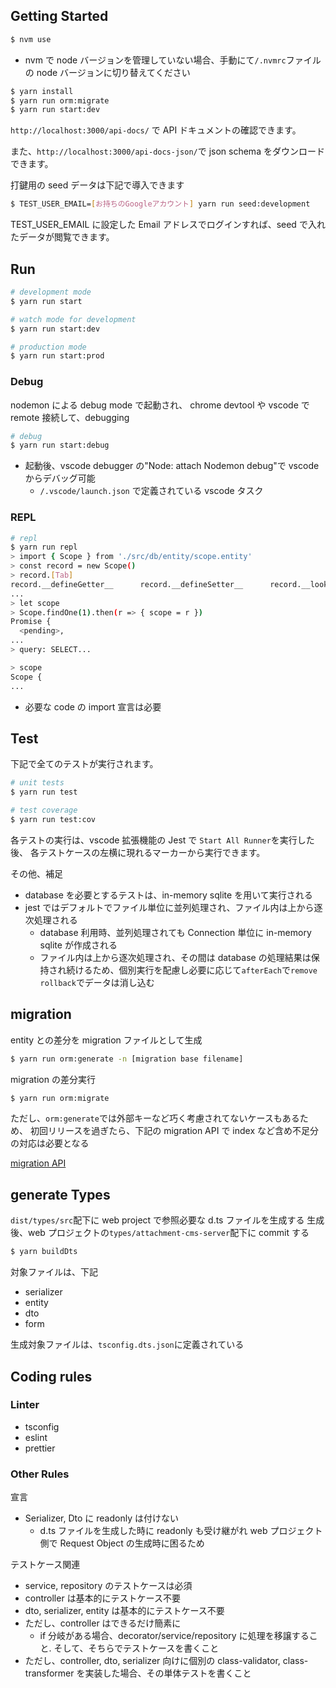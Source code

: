 ## Getting Started

```bash
$ nvm use
```

- nvm で node バージョンを管理していない場合、手動にて`/.nvmrc`ファイルの node バージョンに切り替えてください

```bash
$ yarn install
$ yarn run orm:migrate
$ yarn run start:dev
```

`http://localhost:3000/api-docs/` で API ドキュメントの確認できます。

また、`http://localhost:3000/api-docs-json/`で json schema をダウンロードできます。

打鍵用の seed データは下記で導入できます

```bash
$ TEST_USER_EMAIL=[お持ちのGoogleアカウント] yarn run seed:development
```

TEST_USER_EMAIL に設定した Email アドレスでログインすれば、seed で入れたデータが閲覧できます。

## Run

```bash
# development mode
$ yarn run start

# watch mode for development
$ yarn run start:dev

# production mode
$ yarn run start:prod
```

### Debug

nodemon による debug mode で起動され、
chrome devtool や vscode で remote 接続して、debugging

```bash
# debug
$ yarn run start:debug
```

- 起動後、vscode debugger の"Node: attach Nodemon debug"で vscode からデバッグ可能
  - `/.vscode/launch.json` で定義されている vscode タスク

### REPL

```bash
# repl
$ yarn run repl
> import { Scope } from './src/db/entity/scope.entity'
> const record = new Scope()
> record.[Tab]
record.__defineGetter__      record.__defineSetter__      record.__lookupGetter__000
...
> let scope
> Scope.findOne(1).then(r => { scope = r })
Promise {
  <pending>,
...
> query: SELECT...

> scope
Scope {
...
```

- 必要な code の import 宣言は必要

## Test

下記で全てのテストが実行されます。

```bash
# unit tests
$ yarn run test

# test coverage
$ yarn run test:cov
```

各テストの実行は、vscode 拡張機能の Jest で `Start All Runner`を実行した後、
各テストケースの左横に現れるマーカーから実行できます。

その他、補足

- database を必要とするテストは、in-memory sqlite を用いて実行される
- jest ではデフォルトでファイル単位に並列処理され、ファイル内は上から逐次処理される
  - database 利用時、並列処理されても Connection 単位に in-memory sqlite が作成される
  - ファイル内は上から逐次処理され、その間は database の処理結果は保持され続けるため、個別実行を配慮し必要に応じて`afterEach`で`remove` `rollback`でデータは消し込む

## migration

entity との差分を migration ファイルとして生成

```bash
$ yarn run orm:generate -n [migration base filename]
```

migration の差分実行

```bash
$ yarn run orm:migrate
```

ただし、`orm:generate`では外部キーなど巧く考慮されてないケースもあるため、
初回リリースを過ぎたら、下記の migration API で index など含め不足分の対応は必要となる

[migration API](https://typeorm.io/#/migrations/using-migration-api-to-write-migrations)

## generate Types

`dist/types/src`配下に web project で参照必要な d.ts ファイルを生成する
生成後、web プロジェクトの`types/attachment-cms-server`配下に commit する

```bash
$ yarn buildDts
```

対象ファイルは、下記

- serializer
- entity
- dto
- form

生成対象ファイルは、`tsconfig.dts.json`に定義されている

## Coding rules

### Linter

- tsconfig
- eslint
- prettier

### Other Rules

宣言

- Serializer, Dto に readonly は付けない
  - d.ts ファイルを生成した時に readonly も受け継がれ web プロジェクト側で Request Object の生成時に困るため

テストケース関連

- service, repository のテストケースは必須
- controller は基本的にテストケース不要
- dto, serializer, entity は基本的にテストケース不要
- ただし、controller はできるだけ簡素に
  - if 分岐がある場合、decorator/service/repository に処理を移譲すること. そして、そちらでテストケースを書くこと
- ただし、controller, dto, serializer 向けに個別の class-validator, class-transformer を実装した場合、その単体テストを書くこと
